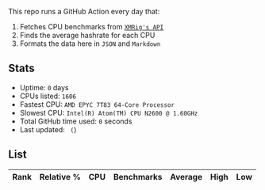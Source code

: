 This repo runs a GitHub Action every day that:
1. Fetches CPU benchmarks from [`XMRig's API`](https://xmrig.com/benchmark)
2. Finds the average hashrate for each CPU
3. Formats the data here in `JSON` and `Markdown`

## Stats
* Uptime: `0` days
* CPUs listed: `1606`
* Fastest CPU: `AMD EPYC 7T83 64-Core Processor`
* Slowest CPU: `Intel(R) Atom(TM) CPU N2600 @ 1.60GHz`
* Total GitHub time used: `0` seconds
* Last updated: `` (``)

## List
| Rank     | Relative % | CPU                                    | Benchmarks | Average | High | Low |
|------    |------------|-----                                   |------------|---------|------|-----|
